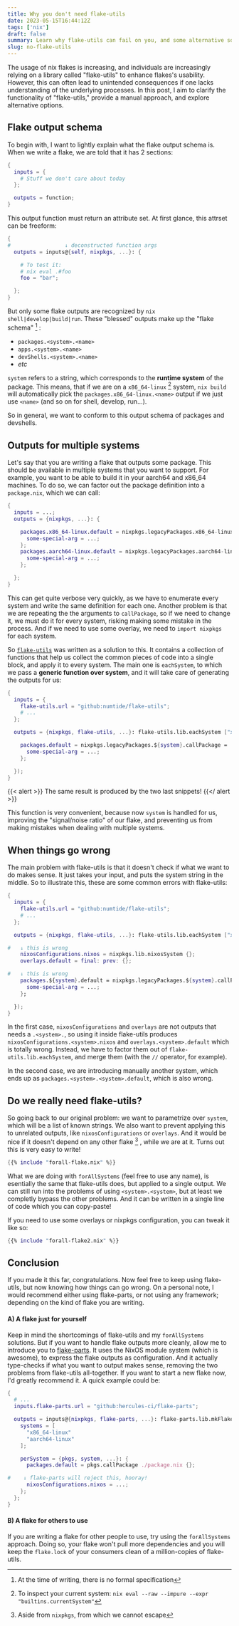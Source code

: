 ```yaml
---
title: Why you don't need flake-utils
date: 2023-05-15T16:44:12Z
tags: ['nix']
draft: false
summary: Learn why flake-utils can fail on you, and some alternative solutions to handling multiple system outputs.
slug: no-flake-utils
---
```


The usage of nix flakes is increasing, and individuals are increasingly relying on a library called "flake-utils" to enhance flakes's usability. However, this can often lead to unintended consequences if one lacks understanding of the underlying processes. In this post, I aim to clarify the functionality of "flake-utils," provide a manual approach, and explore alternative options.

## Flake output schema

To begin with, I want to lightly explain what the flake output schema is. When we write a flake, we are told that it has 2 sections:

```nix
{
  inputs = {
    # Stuff we don't care about today
  };

  outputs = function;
}
```

This output function must return an attribute set. At first glance, this attrset can be freeform:
```nix
{
#                 ↓ deconstructed function args
  outputs = inputs@{self, nixpkgs, ...}: {

    # To test it:
    # nix eval .#foo
    foo = "bar";

  };
}
```

But only some flake outputs are recognized by `nix shell|develop|build|run`.
These "blessed" outputs make up the "flake schema" [^1] :

- `packages.<system>.<name>`
- `apps.<system>.<name>`
- `devShells.<system>.<name>`
- *etc*

`system` refers to a string, which corresponds to the **runtime system** of the package. This means, that if we are on a `x86_64-linux` [^2] system, `nix build` will automatically pick the `packages.x86_64-linux.<name>` output if we just use `<name>` (and so on for shell, develop, run...).

So in general, we want to conform to this output schema of packages and devshells.


## Outputs for multiple systems

Let's say that you are writing a flake that outputs some package. This should be available in multiple systems that you want to support. For example, you want to be able to build it in your aarch64 and x86_64 machines. To do so, we can factor out the package definition into a `package.nix`, which we can call:

```nix
{
  inputs = ...;
  outputs = {nixpkgs, ...}: {

    packages.x86_64-linux.default = nixpkgs.legacyPackages.x86_64-linux.callPackage ./package.nix {
      some-special-arg = ...;
    };
    packages.aarch64-linux.default = nixpkgs.legacyPackages.aarch64-linux.callPackage ./package.nix {
      some-special-arg = ...;
    };

  };
}
```

This can get quite verbose very quickly, as we have to enumerate every system and write the same definition for each one.
Another problem is that we are repeating the the arguments to `callPackage`, so if we need to change it, we must do it for every system, risking making some mistake in the process. And if we need to use some overlay, we need to `import nixpkgs` for each system.

So [`flake-utils`](https://github.com/numtide/flake-utils) was written as a solution to this. It contains a collection of functions that help us collect the common pieces of code into a single block, and apply it to every system. The main one is `eachSystem`, to which we pass a **generic function over system**, and it will take care of generating the outputs for us:

```nix
{
  inputs = {
    flake-utils.url = "github:numtide/flake-utils";
    # ...
  };

  outputs = {nixpkgs, flake-utils, ...}: flake-utils.lib.eachSystem ["x86_64-linux" "aarch64-linux"] (system: {

    packages.default = nixpkgs.legacyPackages.${system}.callPackage = ./package.nix {
      some-special-arg = ...;
    };

  });
}
```

{{< alert >}}
The same result is produced by the two last snippets!
{{</ alert >}}

This function is very convenient, because now `system` is handled for us, improving the "signal/noise ratio" of our flake, and preventing us from making mistakes when dealing with multiple systems.

## When things go wrong

The main problem with flake-utils is that it doesn't check if what we want to do makes sense. It just takes your input, and puts the system string in the middle. So to illustrate this, these are some common errors with flake-utils:

```nix
{
  inputs = {
    flake-utils.url = "github:numtide/flake-utils";
    # ...
  };

  outputs = {nixpkgs, flake-utils, ...}: flake-utils.lib.eachSystem ["x86_64-linux" "aarch64-linux"] (system: {

#   ↓ this is wrong
    nixosConfigurations.nixos = nixpkgs.lib.nixosSystem {};
    overlays.default = final: prev: {};

#   ↓ this is wrong
    packages.${system}.default = nixpkgs.legacyPackages.${system}.callPackage = ./pacakge.nix {
      some-special-arg = ...;
    };

  });
}
```

In the first case, `nixosConfigurations` and `overlays` are not outputs that needs a `.<system>.`, so using it inside flake-utils produces `nixosConfigurations.<system>.nixos` and `overlays.<system>.default` which is totally wrong. Instead, we have to factor them out of `flake-utils.lib.eachSystem`, and merge them (with the `//` operator, for example).

In the second case, we are introducing manually another system, which ends up as `packages.<system>.<system>.default`, which is also wrong.

## Do we really need flake-utils?

So going back to our original problem: we want to parametrize over `system`, which will be a list of known strings. We also want to prevent applying this to unrelated outputs, like `nixosConfigurations` or `overlays`. And it would be nice if it doesn't depend on any other flake [^3] , while we are at it. Turns out this is very easy to write!

```nix
{{% include "forall-flake.nix" %}}
```

What we are doing with `forAllSystems` (feel free to use any name), is esentially the same that flake-utils does, but applied to a single output. We can still run into the problems of using `<system>.<system>`, but at least we completly bypass the other problems. And it can be written in a single line of code which you can copy-paste!

If you need to use some overlays or nixpkgs configuration, you can tweak it like so:

```nix
{{% include "forall-flake2.nix" %}}
```

## Conclusion

If you made it this far, congratulations. Now feel free to keep using flake-utils, but now knowing how things can go wrong. On a personal note, I would recommend either using flake-parts, or not using any framework; depending on the kind of flake you are writing.


#### A) A flake just for yourself

Keep in mind the shortcomings of flake-utils and my `forAllSystems` solutions. But if you want to handle flake outputs more cleanly, allow me to introduce you to [flake-parts](https://github.com/hercules-ci/flake-parts). It uses the NixOS module system (which is awesome), to express the flake outputs as configuration. And it actually type-checks if what you want to output makes sense, removing the two problems from flake-utils all-together. If you want to start a new flake now, I'd greatly recommend it. A quick example could be:

```nix
{
  # ...
  inputs.flake-parts.url = "github:hercules-ci/flake-parts";

  outputs = inputs@{nixpkgs, flake-parts, ...}: flake-parts.lib.mkFlake {inherit inputs;} {
    systems = [
      "x86_64-linux"
      "aarch64-linux"
    ];

    perSystem = {pkgs, system, ...}: {
      packages.default = pkgs.callPackage ./package.nix {};

#    ↓ flake-parts will reject this, hooray!
      nixosConfigurations.nixos = ...;
    };
  };
}
```

#### B) A flake for others to use

If you are writing a flake for other people to use, try using the `forAllSystems` approach. Doing so, your flake won't pull more dependencies and you will keep the `flake.lock` of your consumers clean of a million-copies of flake-utils.


[^1]: At the time of writing, there is no formal specification
[^2]: To inspect your current system: `nix eval --raw --impure --expr "builtins.currentSystem"`
[^3]: Aside from `nixpkgs`, from which we cannot escape
